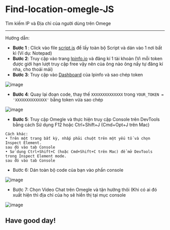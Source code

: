 # Find-location-omegle-JS
Tìm kiếm IP và Địa chỉ của người dùng trên Omege

---------------------------------------------------

Hướng dẫn:
 - **Bước 1** : Click vào file [script.js](https://github.com/vietrux85/Find-location-omegle-JS/blob/main/script.js) để lấy toàn bộ Script và dán vào 1 nơi bất kì (Ví dụ: Notepad)
 - **Bước 2**: Truy cập vào trang [Ipinfo.io](https://ipinfo.io) và đăng kí 1 tài khoản
   (Vì mỗi token được giới hạn lượt truy cập free vậy nên của ông nào ông nấy tự đăng kí nha, cho thoải mái)
 - **Bước 3**: Truy cập vào [Dashboard](https://ipinfo.io/account/home) của Ipinfo và sao chép token 

![image](https://user-images.githubusercontent.com/89530449/147759924-a7b38037-bc8e-4fe3-aa95-4444c2899b00.png)


 - **Bước 4**: Quay lại đoạn code, thay thế ```XXXXXXXXXXXXXX``` trong ```YOUR_TOKEN = 'XXXXXXXXXXXXXX'``` bằng token vừa sao chép

![image](https://user-images.githubusercontent.com/89530449/147759830-4acdf437-7f26-4059-8e7d-fe4340df5cc9.png)


 - **Bước 5**: Truy cập Omegle và thực hiện truy cập Console trên DevTools bằng cách Sử dụng F12 hoặc Ctrl+Shift+J (Cmd+Opt+J trên Mac)
```
Cách khác:
• Trên một trang bất kỳ, nhấp phải chuột trên một yếu tố và chọn Inspect Element.
sau đó vào tab Console
• Sử dụng Ctrl+Shift+C (hoặc Cmd+Shift+C trên Mac) để mở DevTools trong Inspect Element mode.
sau đó vào tab Console
```
 - Bước 6: Dán toàn bộ code của bạn vào phần console 

![image](https://user-images.githubusercontent.com/89530449/147725575-05abaf7f-a986-4076-9db3-659a3f2ec791.png)

- Bước 7: Chọn Video Chat trên Omegle và tận hưởng thôi (Khi có ai đó xuất hiện thì địa chỉ của họ sẽ hiển thị tại mục console

![image](https://user-images.githubusercontent.com/89530449/147759328-330695a3-6f70-42ea-b97c-9b4017f05e9f.png)

## Have good day!




